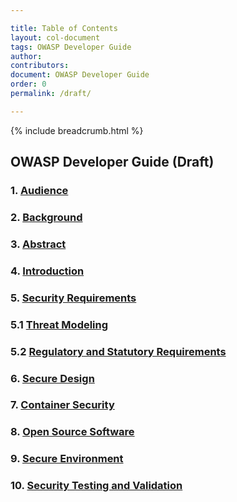 ```yaml
---

title: Table of Contents
layout: col-document
tags: OWASP Developer Guide
author:
contributors:
document: OWASP Developer Guide
order: 0
permalink: /draft/

---
```


{% include breadcrumb.html %}
## OWASP Developer Guide (Draft)

### 1. [Audience](01-audience.md)

### 2. [Background](02-background.md)

### 3. [Abstract](03-abstract.md)

### 4. [Introduction](04-introduction.md)

### 5. [Security Requirements](05-security-requirements/05-security-requirements.md)
### 5.1 [Threat Modeling](05-security-requirements/06-threat-modeling.md)
### 5.2 [Regulatory and Statutory Requirements](05-security-requirements/07-regulatory-statutory-requirements.md)

### 6. [Secure Design](06-secure-design.md)

### 7. [Container Security](07-container-security.md)

### 8. [Open Source Software](08-open-source-software.md)

### 9. [Secure Environment](09-secure-environment.md)

### 10. [Security Testing and Validation](10-security-testing-validation.md)
